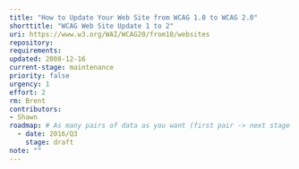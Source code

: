 ```yaml
---
title: "How to Update Your Web Site from WCAG 1.0 to WCAG 2.0"
shorttitle: "WCAG Web Site Update 1 to 2"
uri: https://www.w3.org/WAI/WCAG20/from10/websites
repository: 
requirements: 
updated: 2008-12-16
current-stage: maintenance
priority: false
urgency: 1
effort: 2
rm: Brent
contributors:
- Shawn
roadmap: # As many pairs of data as you want (first pair -> next stage in the tool)
  - date: 2016/Q3
    stage: draft
note: ""
---
```

